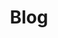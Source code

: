 ---
title: Blog
description: A mix of news, techtips and announcements!
menu: main
weight: 4
slug: blog
---